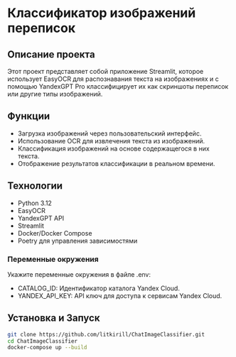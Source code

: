 # Классификатор изображений переписок

## Описание проекта
Этот проект представляет собой приложение Streamlit, которое использует EasyOCR для распознавания текста на изображениях и с помощью YandexGPT Pro классифицирует их как скриншоты переписок или другие типы изображений.

## Функции
- Загрузка изображений через пользовательский интерфейс.
- Использование OCR для извлечения текста из изображений.
- Классификация изображений на основе содержащегося в них текста.
- Отображение результатов классификации в реальном времени.

## Технологии
- Python 3.12
- EasyOCR
- YandexGPT API
- Streamlit
- Docker/Docker Compose
- Poetry для управления зависимостями

### Переменные окружения

Укажите переменные окружения в файле .env:
- CATALOG_ID: Идентификатор каталога Yandex Cloud.
- YANDEX_API_KEY: API ключ для доступа к сервисам Yandex Cloud.

## Установка и Запуск
```bash
git clone https://github.com/litkirill/ChatImageClassifier.git
cd ChatImageClassifier
docker-compose up --build